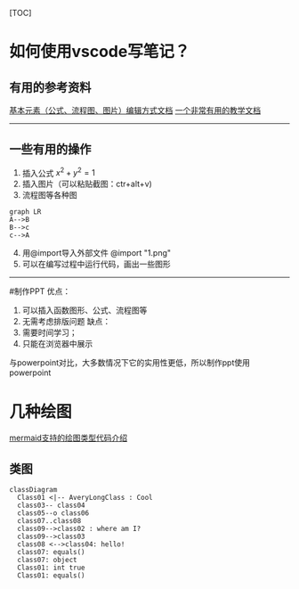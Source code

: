 [TOC]
# 如何使用vscode写笔记？

## 有用的参考资料

 [基本元素（公式、流程图、图片）编辑方式文档](https://shd101wyy.github.io/markdown-preview-enhanced/#/zh-cn/diagrams?id=flow-charts)
 [一个非常有用的教学文档](https://orangex4.cool/post/notes-in-markdown/#%E4%BF%AE%E6%94%B9%E9%A2%84%E8%A7%88%E7%AA%97%E5%8F%A3%E8%83%8C%E6%99%AF-%E9%80%89%E5%81%9A)

 ---
## 一些有用的操作
 1. 插入公式
   $x^2+y^2=1$
 2. 插入图片（可以粘贴截图：ctr+alt+v)
 3. 流程图等各种图
   ```mermaid
   graph LR
   A-->B
   B-->c
   c-->A
   ```
 4. 用@import导入外部文件
   @import "1.png"
5. 可以在编写过程中运行代码，画出一些图形
---
#制作PPT
优点：
1. 可以插入函数图形、公式、流程图等
2. 无需考虑排版问题
缺点：
1. 需要时间学习；
2. 只能在浏览器中展示
   
与powerpoint对比，大多数情况下它的实用性更低，所以制作ppt使用powerpoint

# 几种绘图
[mermaid支持的绘图类型代码介绍](https://mermaid-js.github.io/mermaid/#/)
## 类图
```mermaid
classDiagram 
  Class01 <|-- AveryLongClass : Cool
  class03-- class04
  class05--o class06
  class07..class08
  class09-->class02 : where am I?
  class09-->class03
  class08 <-->class04: hello!
  class07: equals()
  class07: object
  Class01: int true
  Class01: equals()
  
```
